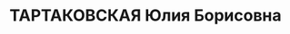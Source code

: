 ---
title: ТАРТАКОВСКАЯ Юлия Борисовна
description: '1900 г. р., уроженка м. Чуднов Дубенского у. Волынской губ., еврейка,
  член ВКП(б) в 1917-1934 гг., окончила Лен. политехнический институт, начальник турбинного
  цеха завода им. Ленина, проживала: г. Ленинград, ул. Слуцкого, д. 5, кв. 32. Арестована
  20 декабря 1934 г. Особым совещанием при НКВД СССР 16 января 1935 г. осуждена за
  "участие в троцкистско-зиновьевской контрреволюционной организации" на 5 лет концлагеря.
  27 декабря 1935 г. заключение заменено ссылкой в Омскую обл. Отбывала наказание
  в п. Салехард Ямало-Ненецкого окр., работала гл. инженером-механиком Обдорского
  консервного комбината. Вторично арестована 26 августа 1936 г. Выездной сессией Военной
  коллегии Верховного суда СССР в г. Тюмень 6 мая 1937 г. осуждена по ст. ст. 58-8-11
  УК РСФСР на 10 лет тюрьмы. Отбывала наказание в Ярославской тюрьме, объявляла голодовку
  и требовала изменения тюремного режима. Тройкой УНКВД по Ярославской обл. 3 сентября
  1937 г. приговорена по ст. 58-8-11 УК РСФСР к высшей мере наказания. Расстреляна
  в г. Ярославль 4 сентября 1937 г.'
---